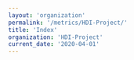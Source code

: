```yaml
---
layout: 'organization'
permalink: '/metrics/HDI-Project/'
title: 'Index'
organization: 'HDI-Project'
current_date: '2020-04-01'
---
```

